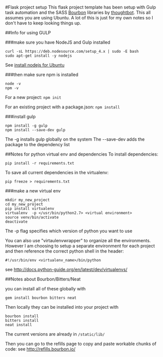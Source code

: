 #Flask project setup
This flask project template has been setup with Gulp task automation and the SASS
[Bourbon](http://bourbon.io/) libraries by [thoughtbot](https://thoughtbot.com/).
This all assumes you are using Ubuntu. A lot of this is just for my own notes so
I don't have to keep looking things up.

##Info for using GULP

###make sure you have NodeJS and Gulp installed

```
curl -sL https://deb.nodesource.com/setup_4.x | sudo -E bash  
sudo apt-get install -y nodejs
```

See [install nodejs for Ubuntu](https://nodejs.org/en/download/package-manager/#debian-and-ubuntu-based-linux-distributions)

###then make sure npm is installed

```
node -v
npm -v
```

For a new project: `npm init`

For an existing project with a package.json: `npm install`

###install gulp
```
npm install -g gulp
npm install --save-dev gulp
```

The -g installs gulp globally on the system
The --save-dev adds the package to the dependency list

##Notes for python virtual env and dependencies
To install dependencies:  

```
pip install -r requirements.txt
```  

To save all current dependencies in the virtualenv:  

```
pip freeze > requirements.txt
```

###make a new virtual env

```
mkdir my_new_project
cd my_new_project
pip install virtualenv
virtualenv  -p </usr/bin/python2.7> <virtual environment>
source venv/bin/activate
deactivate
```

The -p flag specifies which version of python you want to use

You can also use "virtaulenvwrapper" to organize all the environments.
However I am choosing to setup a separate environment for each project and then
reference the correct python shell in the header:
```
#!/usr/bin/env <virtualenv_name>/bin/python
```

see <http://docs.python-guide.org/en/latest/dev/virtualenvs/>


##Notes about Bourbon/Bitters/Neat

you can install all of these globally with

```
gem install bourbon bitters neat
```

Then locally they can be installed into your project with 
```
bourbon install
bitters install
neat install
```
The current versions are already in `/static/lib/` 

Then you can go to the refills page to copy and paste workable chunks of code:
see <http://refills.bourbon.io/>

